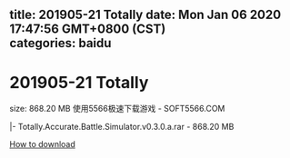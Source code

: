 
title: 201905-21 Totally
date: Mon Jan 06 2020 17:47:56 GMT+0800 (CST)    
categories: baidu
---

# 201905-21 Totally
size: 868.20 MB
 使用5566极速下载游戏 - SOFT5566.COM
 
|- Totally.Accurate.Battle.Simulator.v0.3.0.a.rar - 868.20 MB

[How to download](https://bpcam.bemobtrk.com/go/2ceec3aa-1ca2-46d6-b9ff-aaa5c184517c?jno=1143)